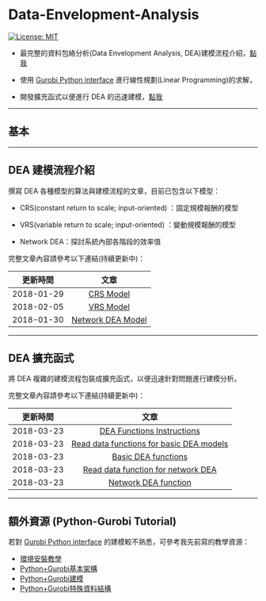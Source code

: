 # Data-Envelopment-Analysis

[![License: MIT](https://img.shields.io/badge/License-MIT-blue.svg)](https://opensource.org/licenses/MIT)

* 最完整的資料包絡分析(Data Envelopment Analysis, DEA)建模流程介紹，[點我](#DEA_model)

* 使用 [Gurobi Python interface](http://www.gurobi.com/resources/seminars-and-videos/modeling-with-the-gurobi-python-interface) 進行線性規劃(Linear Programming)的求解，

* 開發擴充函式以便進行 DEA 的迅速建模，[點我](#DEA_function)

--------

## 基本

--------

## <h2 id='DEA_model'>DEA 建模流程介紹 </h2>

撰寫 DEA 各種模型的算法與建模流程的文章，目前已包含以下模型：

* CRS(constant return to scale; input-oriented) ：固定規模報酬的模型

* VRS(variable return to scale; input-oriented) ：變動規模報酬的模型

* Network DEA：探討系統內部各階段的效率值

完整文章內容請參考以下連結(持續更新中)：

|更新時間|文章|
|---|:--:|
|2018-01-29|[CRS Model](https://github.com/wurmen/DEA/blob/master/CRS_Model/CRS%20model.md)|
|2018-02-05|[VRS Model](https://github.com/wurmen/DEA/blob/master/VAS_Model/VRS%20model.md)|
|2018-01-30|[Network DEA Model](https://github.com/wurmen/DEA/blob/master/Network_DEA/network_dea.md)|


--------

## <h2 id='DEA_function'>DEA 擴充函式 </h2>

將 DEA 複雜的建模流程包裝成擴充函式，以便迅速針對問題進行建模分析。


完整文章內容請參考以下連結(持續更新中)：

|更新時間|文章|
|---|:---:|
|2018-03-23|[DEA Functions Instructions](https://github.com/wurmen/DEA/blob/master/Functions/user's%20guide.md)|
|2018-03-23|[Read data functions for basic DEA models](https://github.com/wurmen/DEA/blob/master/Functions/read_data_function.md)|
|2018-03-23|[Basic DEA functions](https://github.com/wurmen/DEA/blob/master/Functions/basic_dea_functions.md)|
|2018-03-23|[Read data function for network DEA](https://github.com/wurmen/DEA/blob/master/Functions/read_data_for_networkDEA.md)|
|2018-03-23|[Network DEA function](https://github.com/wurmen/DEA/blob/master/Functions/network_DEA_function.md)|


--------


## 額外資源 (Python-Gurobi Tutorial)
若對 [Gurobi Python interface](http://www.gurobi.com/resources/seminars-and-videos/modeling-with-the-gurobi-python-interface) 的建模較不熟悉，可參考我先前寫的教學資源：

- [環境安裝教學](https://github.com/wurmen/Gurobi-Python/blob/master/Installation/%E5%AE%89%E8%A3%9D%E6%95%99%E5%AD%B8.md)
- [Python+Gurobi基本架構](https://github.com/wurmen/Gurobi-Python/blob/master/python-gurobi%20%20model/Python+Gurobi%E5%9F%BA%E6%9C%AC%E6%9E%B6%E6%A7%8B.md)<br>
- [Python+Gurobi建模](https://github.com/wurmen/Gurobi-Python/blob/master/python-gurobi%20%20model/Python+Gurobi%E5%BB%BA%E6%A8%A1.md)<br>
- [Python+Gurobi特殊資料結構](https://github.com/wurmen/Gurobi-Python/blob/master/python-gurobi%20%20model/Python%2BGurobi%E7%89%B9%E6%AE%8A%E8%B3%87%E6%96%99%E7%B5%90%E6%A7%8B.ipynb)

